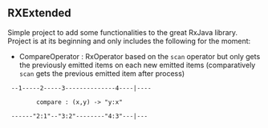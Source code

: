**RXExtended**
-------------
Simple project to add some functionalities to the great RxJava library. Project is at its beginning and only includes the following for the moment:

- CompareOperator : RxOperator based on the ```scan``` operator but only gets the previously emitted items on each new emitted items (comparatively ```scan``` gets the previous emitted item after process)
```
 --1-----2-----3--------------4----|----

		compare : (x,y) -> "y:x"

 ------"2:1"--"3:2"--------"4:3"---|---
